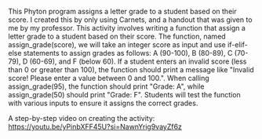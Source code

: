 This Phyton program assigns a letter grade to a student based on their score. I created this by only using Carnets, and a handout that was given to me by my professor. This activity involves writing a function that assign a letter grade to a student based on their score. The function, named assign_grade(score), we will take an integer score as input and use if-elif-else statements to assign grades as follows: A (90-100), B (80-89), C (70-79), D (60-69), and F (below 60). If a student enters an invalid score (less than 0 or greater than 100), the function should print a message like "Invalid score! Please enter a value between 0 and 100.". When calling assign_grade(95), the function should print "Grade: A", while assign_grade(50) should print "Grade: F". Students will test the function with various inputs to ensure it assigns the correct grades.

A step-by-step video on creating the activity: https://youtu.be/yPinbXFF45U?si=NawnYrig9vayZf6z 
